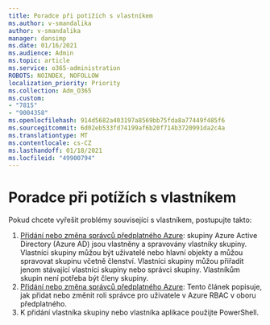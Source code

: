 ```yaml
---
title: Poradce při potížích s vlastníkem
ms.author: v-smandalika
author: v-smandalika
manager: dansimp
ms.date: 01/16/2021
ms.audience: Admin
ms.topic: article
ms.service: o365-administration
ROBOTS: NOINDEX, NOFOLLOW
localization_priority: Priority
ms.collection: Adm_O365
ms.custom:
- "7815"
- "9004358"
ms.openlocfilehash: 914d5682a403197a8569bb75fda8a77449f485f6
ms.sourcegitcommit: 6d02eb533fd74199af6b20f714b3720991da2c4a
ms.translationtype: MT
ms.contentlocale: cs-CZ
ms.lasthandoff: 01/18/2021
ms.locfileid: "49900794"
---
```

# <a name="troubleshoot-owner-issues"></a>Poradce při potížích s vlastníkem

Pokud chcete vyřešit problémy související s vlastníkem, postupujte takto:

1. [Přidání nebo změna správců předplatného Azure](https://docs.microsoft.com/azure/active-directory/fundamentals/active-directory-accessmanagement-managing-group-owners): skupiny Azure Active Directory (Azure AD) jsou vlastněny a spravovány vlastníky skupiny. Vlastníci skupiny můžou být uživatelé nebo hlavní objekty a můžou spravovat skupinu včetně členství. Vlastníci skupiny můžou přiřadit jenom stávající vlastníci skupiny nebo správci skupiny. Vlastníkům skupin není potřeba být členy skupiny.
2. [Přidání nebo změna správců předplatného Azure](https://docs.microsoft.com/azure/cost-management-billing/manage/add-change-subscription-administrator): Tento článek popisuje, jak přidat nebo změnit roli správce pro uživatele v Azure RBAC v oboru předplatného.
3. K přidání vlastníka skupiny nebo vlastníka aplikace použijte PowerShell.
